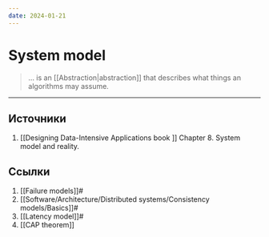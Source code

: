 ```yaml
---
date: 2024-01-21
---
```

# System model

> ... is an [[Abstraction|abstraction]] that describes what things an algorithms may assume.

---

## Источники

1. [[Designing Data-Intensive Applications book ]] Chapter 8. System model and reality.

## Ссылки

1. [[Failure models]]#
1. [[Software/Architecture/Distributed systems/Consistency models/Basics]]#
1. [[Latency model]]#
1. [[CAP theorem]]

